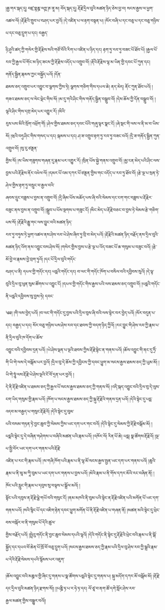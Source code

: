 ﻿  
།རྒྱ་གར་སྐད་དུ། བཛྲ་གྷཎྜ་ལཀྵ་ཎ་ནཱ་མ། བོད་སྐད་དུ། རྡོ་རྗེ་དྲིལ་བུའི་མཚན་ཉིད་ཅེས་བྱ་བ། སངས་རྒྱས་ལ་ཕྱག་འཚལ་ལོ། །རྡོ་རྗེའི་གྲུབ་པ་བཤད་པར་བྱའོ། །དེ་འཛིན་པ་ལ་རྟག་བསྟན་པ། །སོར་བཞི་པ་དང་བཅུ་པ་དང་བཅུ་གཉིས་པ་དང་བཅུ་དྲུག་པ་དང། བརྒྱད་  
  
ཉི་ཤུའི་ཚད་ཀྱི་གསེར་གྱི་རྡོ་རྗེས་སའི་གཙོ་བོའི་རིག་པ་འཛིན་པ་ཉིད་དང། རྟག་ཏུ་རབ་ཏུ་བཟང་པོ་ཐོབ་པོ། །རྒྱལ་པོ་རབ་ཀྱི་རྒྱལ་པོ་གོང་མ་ཉིད་ཟངས་ཀྱི་རྡོ་རྗེས་འདོད་པ་འགྲུབ་བོ། །རྡོའི་རྡོ་རྗེས་ལྷ་མ་ཡིན་གྱི་དབང་པོ་ཀུན་དང། གནོད་སྦྱིན་རྣམས་ཀྱང་བསྐྱོད་པའོ། །དོན་  
ཐམས་ཅད་འགྲུབ་པར་འབྱུང་བ་ལྕགས་ཀྱིས་ཏེ། ལྕགས་གཅིག་གིས་དཔལ་ཆེ། ནད་མེད། ནོང་ཀུན་ཐོབ་པའོ། །གཟའ་ཐམས་ཅད་ལ་སེང་ལྡེང་གིས་སོ། །མ་དུ་གའི་ཤིང་གིས་གནོད་སྦྱིན་བསྒྲུབ་བོ། །དེས་ཆོས་ཀྱི་དོན་བསྒྲུབ་བོ། །ལྷའི་ཤིང་གིས་དགྲ་མེད་པར་འགྱུར་རོ། །མིའི་  
རུས་པས་མིའི་སྲོག་འཕྲོག་གོ། །ཤེལ་གྱིས་ཐམས་ཅད་དབང་པོའི་གཞུ་ལྟར་སྣང་ངོ། །ཞེ་སྡང་གི་ལས་ལ་ནི་མ་བ་ཡིས་སོ། །ཝའི་བཧུ་ཤིང་གིས་གསད་པ་དང། སྐམས་པ་དང། ཤ་ཟ་འགྲུབ་རྟག་ཏུ་རབ་ཏུ་བཟང་བའོ། །དྲི་ཟ་གནོད་སྦྱིན་ཀུན་འགྲུབ་བོ། །སུ་རུ་ཙནྡན་  
གྱིས་སོ། །ས་ཡིས་གཟུགས་གཞན་དུ་རྣམ་པར་འགྱུར་རོ། །སྲིན་པོས་སྐྱེ་གནས་འགྲུབ་བོ། །མྱ་ངན་མེད་པའི་ཤིང་ལས་བྱས་པའི་རྡོ་རྗེས་ནོར་འཕེལ་ལོ། །དམར་པོ་འམ་དཀར་པོ་ཙནྡན་གྱིས་གང་འདོད་པ་རབ་ཏུ་ཐོབ་བོ། །རྩེ་ལྔ་པ་སྲན་ཏེ་ཤེལ་གྱིས་རྟག་ཏུ་བསྲུང་བ་རྒྱལ་བའི་  
ཞབས་དྲུང་བཟླས་པ་བྱས་ན་འགྲུབ་བོ། །དྲི་ཞིམ་པོས་མཆོད་པས་ཞི་བའི་སེམས་དང་ངག་གང་བཟླས་པ་རྡོ་རྗེར་བཟུང་ནས་བྱས་ན་འགྲུབ་བོ། །སྒྲུབ་པ་པོས་སྔགས་པ་གཟུང་ངོ། །མིང་མེད་པ་རྡོ་རྗེ་བཅང་བ་བྱས་ཏེ་སེམས་རྩེ་གཅིག་པས་སོ། །རྡོ་རྗེའི་རྒྱུ་གང་ལས་བྱུང་བའི་མཚན་ཉིད་  
རབ་ཏུ་བཏུས་ཏེ་ཕྱག་འཚལ་ནས་ཤེས་རབ་ཡེ་ཤེས་ཞིབ་ཏུ་བྲི་བ་མེད་པའོ། །རྡོ་རྗེའི་མཚན་ཉིད་བརྗོད་ནས་དྲིལ་བུའི་མཚན་ཉིད་འོག་ནས་འབྱུང་བས་ཤེས་སོ། །གསེར་གྱིས་བྱས་པ་རྩེ་ལྔ་པ་འོད་བཟང་པོ་ཆ་གསུམ་པ་བཟུང་བའོ། །རྩེ་མོ་བྱེ་བ་རྣམས་བྱེ་བྲག་ཏུའོ། །དང་པོ་དྲིལ་བུའི་གདོང་  
བཤད་པ་ནི། དཔལ་གྱི་གདོང་དང། པདྨའི་གདོང་དང། བ་ལང་གི་གདོང་ཁོག་པ་བསིལ་བའི་དབྱིབས་སུའོ། །དེ་ལྟ་བུའི་དྲིལ་བུ་ཕུན་སུམ་ཚོགས་པ་འབྱུང་ངོ། །དཔལ་གྱི་གདོང་གིས་རྒྱས་པའི་ལས་ཐམས་ཅད་འགྲུབ་བོ། །པདྨའི་གདོང་ནི་པདྨའི་དབྱིབས་སུ་བྱས་ཏེ། དབང་  
  
༄༅། །གི་ལས་བྱེད་པའོ། །བ་ལང་གི་གདོང་དུ་བྱས་པའི་དྲིལ་བུས་ཞི་བའི་ལས་སྟེར་བར་བྱེད་པའོ། །སོར་བདུན་པ་དང། བརྒྱད་པ་དང། སོར་བཅུ་གཉིས་པས་ཤེས་རབ་དང་ཐབས་ཀྱི་བདག་ཉིད་ཀྱིའོ། །རང་བྱུང་གི་ཤེས་རབ་ཀྱི་རྣམ་པ་ནི་དྲིལ་བུའི་ཁ་དོག་པ་ཆོས་  
འབྱུང་བའི་དབྱིབས་དྲན་པའོ། །ཡེ་ཤེས་ལྡན་པ་ལྔའི་ཐབས་ཀྱིས་རྡོ་རྗེ་སྟེང་ན་གནས་པའོ། །ཆོས་འབྱུང་གི་ནང་དུ་ཧྲིཾ་གི་ཡི་གེ་ལས་དེ་བསྒོམ་པར་བྱའོ། །དྲིལ་བུ་དེ་ཆོས་ཀྱི་དབྱིངས་ཀྱི་དབང་ཕྱུག་མ་སངས་རྒྱས་ཐམས་ཅད་ཀྱི་ཡུམ་མོ། །ཡི་གེ་ཧཱུཾ་ལས་རྡོ་རྗེ་ཡེ་ཤེས་ལྔའི་ངོ་བོ་དྲན་པར་བྱའོ། །  
དེ་ནི་རྡོ་རྗེ་འཛིན་པ་ཐམས་ཅད་ཀྱི་རྒྱལ་པོ་སངས་རྒྱས་ཐམས་ཅད་ཀྱི་གནས་སོ། །འདི་སྐད་འབྱུང་བའི་དྲིལ་བུ་དེ་ལུས་ངག་ཡིད་གསུམ་གྱི་རྣམ་པའོ། །ཁོག་པ་སངས་རྒྱས་ཐམས་ཅད་ཀྱི་སྐུ་རྡོ་རྗེའི་གནས་དྲན་པའོ། །དེའི་སྟེང་དུ་པདྨ་འདབ་མ་བརྒྱད་པ་གསུང་རྡོ་རྗེའོ། །དེའི་སྟེང་དུ་བུམ་  
པའི་བསམ་གཏན་ཏེ་བྱང་ཆུབ་ཀྱི་སེམས་ཀྱིས་ཡང་དག་པར་གང་བའོ། །དེའི་སྟེང་དུ་སེམས་ཀྱི་རྡོ་རྗེ་བསྒོམ་མོ། །པདྨའི་སྟེང་དུ་དེ་བཞིན་གཤེགས་པ་བཞིའི་མཚན་པའི་རྣམ་པའོ། །འཁོར་ལོ། རིན་པོ་ཆེ། པདྨ། སྣ་ཚོགས་རྡོ་རྗེའོ། །ལྔ་པ་སྤྱི་བོར་ཡང་དག་པར་གནས་པའི་རྡོ་རྗེ་  
འཛིན་པ་རང་གི་རྣམ་པའོ། །ས་གཞི་ཁོག་པའི་རྣམ་པ་ནི་ལྷ་མོ་སངས་རྒྱས་སྤྱན་ཡང་དག་པར་གནས་པའོ། །ཆུའི་རྣམ་པ་ནི་མཱ་མ་ཀཱི་བུམ་པ་ཡང་དག་པར་གནས་པ་བྱས་པའོ། །མེའི་རྣམ་པ་ནི་གོས་དཀར་མོའི་རང་བཞིན་ནོ། །ཁོང་པའི་རླུང་གི་རྣམ་པ་དབུས་སུ་བལྟས་པ་སྒྲོལ་མའོ། །  
སྟོང་པའི་དབུས་ན་རྡོ་རྗེ་ལྕེ་གཡོ་བའི་གསུང་ངོ། །ནམ་མཁའི་ནི་བུམ་པའི་སྟེང་ན་རྡོ་རྗེ་འཛིན་པའི་མགོན་པོ་ཡང་དག་གནས་པའོ། །སའི་སྙིང་པོ་དང་འཇིག་རྟེན་དབང་ཕྱུག་མགོན་པོ་ནི་རྡོ་རྗེ་འཛིན་པ་གཞན་ནོ། །མཚན་མའི་སྟེང་དུ་ཕྲེང་བས་བསྐོར་བ་ནི་གསུམ་པོ་དེའི་ཚུལ་  
གྱིས་བརྗོད་པའོ། །སྤྲེའུ་གདོང་ནི་བྱང་ཆུབ་སེམས་དཔའི་ལྷའོ། །དེའི་གདོང་ནི་སྟེང་དུ་རྡོ་རྗེའི་ཕྲེང་བའི་རྣམ་པ་ནི་སྒོ་སྐྱོད་དང་དཔའ་བོ་ཆེན་པོ་ཁྲོ་བོ་བཅུ་དྲུག་པའོ། །སངས་རྒྱས་ཐམས་ཅད་ཀྱི་རྣམ་པའི་དྲིལ་བུ་ཤེས་རབ་ཀྱི་སྒྲའི་རྣམ་པ་དེའི་རྡོ་རྗེ་སེམས་དཔའི་སྙོམས་པར་འཇུག་  
  
།ཆོས་འབྱུང་བའི་མཎྜལ་གྱི་ཞིང་དུ་གནས་པ་སྣ་ཚོགས་པདྨའི་སྟེང་དུ་གནས་པ། སྐུ་མདོག་དཀར་མོ་བསྒོམ་མོ། །རྡོ་རྗེ་དང་དྲིལ་བུའི་མཚན་ཉིད་རྫགས་སོ།། །།པཎྜི་ཏ་པ་ར་ཧེ་ཏ་དང། ལོ་ཙཱ་བ་ནག་ཚོ་དགེ་སློང་ཤེས་རབ་  
རྒྱལ་མཚན་གྱིས་བསྒྱུར་བའོ།།  
  
  
